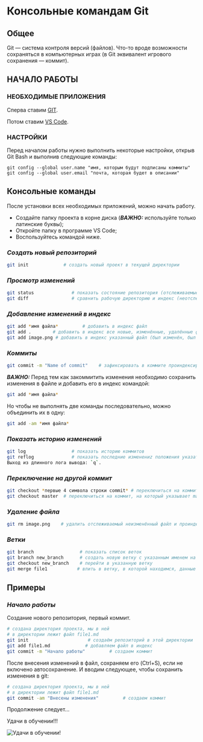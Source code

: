 # Консольные командам Git

## Общее

Git — система контроля версий (файлов). Что-то вроде возможности сохраняться в компьютерных играх (в Git эквивалент игрового сохранения — коммит).

## **НАЧАЛО РАБОТЫ**

### НЕОБХОДИМЫЕ ПРИЛОЖЕНИЯ

Cперва ставим [GIT](https://git-scm.com/downloads).

Потом ставим [VS Code](https://code.visualstudio.com/).

### НАСТРОЙКИ

Перед началом работы нужно выполнить некоторые настройки, открыв Git Bash и выполнив следующие команды:

```
git config --global user.name "имя, которым будут подписаны коммиты" 
git config --global user.email "почта, которая будет в описании" 
```

## **Консольные команды**

После установки всех необходимых приложений, можно начать работу.

* Создайте папку проекта в корне диска (_**ВАЖНО:**_ используйте только латинские буквы);
* Откройте папку в программе VS Code;
* Воспользуйтесь командой ниже.

### _**Создать новый репозиторий**_

``` bash
git init             # создать новый проект в текущей директории
```

### _**Просмотр изменений**_

``` bash
git status              # показать состояние репозитория (отслеживаемые, изменённые, новые файлы и пр.)
git diff                # сравнить рабочую директорию и индекс (неотслеживаемые файлы ИГНОРИРУЮТСЯ)
```


### _**Добавление изменений в индекс**_

``` bash
git add *имя файла*         # добавить в индекс файл
git add .        # добавить в индекс все новые, изменённые, удалённые файлы из текущей директории и её поддиректорий
git add image.png # добавить в индекс указанный файл (был изменён, был удалён или это новый файл)
```

### _**Коммиты**_

``` bash
git commit -m "Name of commit"    # зафиксировать в коммите проиндексированные изменения (закоммитить), добавить сообщение
```
_**ВАЖНО:**_
Перед тем как закоммитить изменения необходимо сохранить изменения в файле и добавить его в индекс командой:

``` bash
git add *имя файла*
```
Но чтобы не выполнять две команды последовательно, можно объединить их в одну:

``` bash
git add -am *имя файла*
```

### _**Показать историю изменений**_

``` bash
git log                 # показать историю коммитов
git reflog              # показать последние изменениz положения указателя HEAD
Выход из длинного лога вывода: `q`.
```

### _**Переключение на другой коммит**_

``` bash
git checkout *первые 4 символа строки commit* # переключиться на коммит с указанным хешем
git checkout master  # переключиться на коммит, на который указывает master 
```

### _**Удаление файла**_

``` bash
git rm image.png    # удалить отслеживаемый неизменённый файл и проиндексировать это изменение
```

### _**Ветки**_

``` bash
git branch                 # показать список веток
git branch new_branch      # создать новую ветку с указанным именем на текущем коммите
git checkout new_branch    # перейти в указанную ветку
git merge file1           # влить в ветку, в которой находимся, данные из ветки file1
```

## **Примеры**

### _**Начало работы**_

Создание нового репозитория, первый коммит.

``` bash
# создана директория проекта, мы в ней
# в директории лежит файл file1.md
git init                      # создаём репозиторий в этой директории
git add file1.md             # добавляем файл в индекс
git commit -m "Начало работы"         # создаем коммит
```
После внесения изменений в файл, сохраняем его (Ctrl+S), если не включено автосохранение. И вводим следующее, чтобы сохранить изменения в git:

``` bash
# создана директория проекта, мы в ней
# в директории лежит файл file1.md
git commit -am "Внесены изменения"         # создаем коммит
```

Продолжение следует...

Удачи в обучении!!!

![Удачи в обучении!](https://www.emojiall.com/images/240/facebook/1f918.png)

